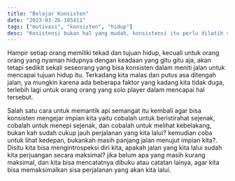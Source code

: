 ```yaml
---
title: "Belajar Konsisten"
date: "2023-03-26-105411"
tags: ["motivasi", "konsisten", "hidup"]
desc: "Kosistensi bukan hal yang mudah, konsistensi itu perlu dilatih setiap saat"
---
```


Hampir setiap orang memiliki tekad dan tujuan hidup, kecuali untuk orang orang yang nyaman hidupnya dengan keadaan yang gitu gitu aja, akan tetapi sedikit sekali seseorang yang bisa konsisten dalam meniti jalan untuk mencapai tujuan hidup itu. Terkadang kita malas dan putus asa ditengah jalan, ya mungkin karena ada beberapa faktor yang kadang kita tidak duga, terlebih lagi untuk orang orang yang solo player dalam mencapai hal tersebut.

Salah satu cara untuk memantik api semangat itu kembali agar bisa konsisten mengejar impian kita yaitu cobalah untuk beristirahat sejenak, cobalah untuk menepi sejenak, dan cobalah untuk melihat kebelakang, bukan kah sudah cukup jauh perjalanan yang kita lalui? kemudian coba untuk lihat kedepan, bukankah masih panjang jalan menujut impian kita?. Disitu kita bisa mengintrospeksi diri kita, apakah jalan yang kita lalui sudah kita perjuangan secara maksimal? jika belum apa yang masih kurang maksimal, dan kita bisa mencatatnya dibuku atau catatan lainya, agar kita bisa memaksimalkan sisa perjalanan yang akan kita lalui.